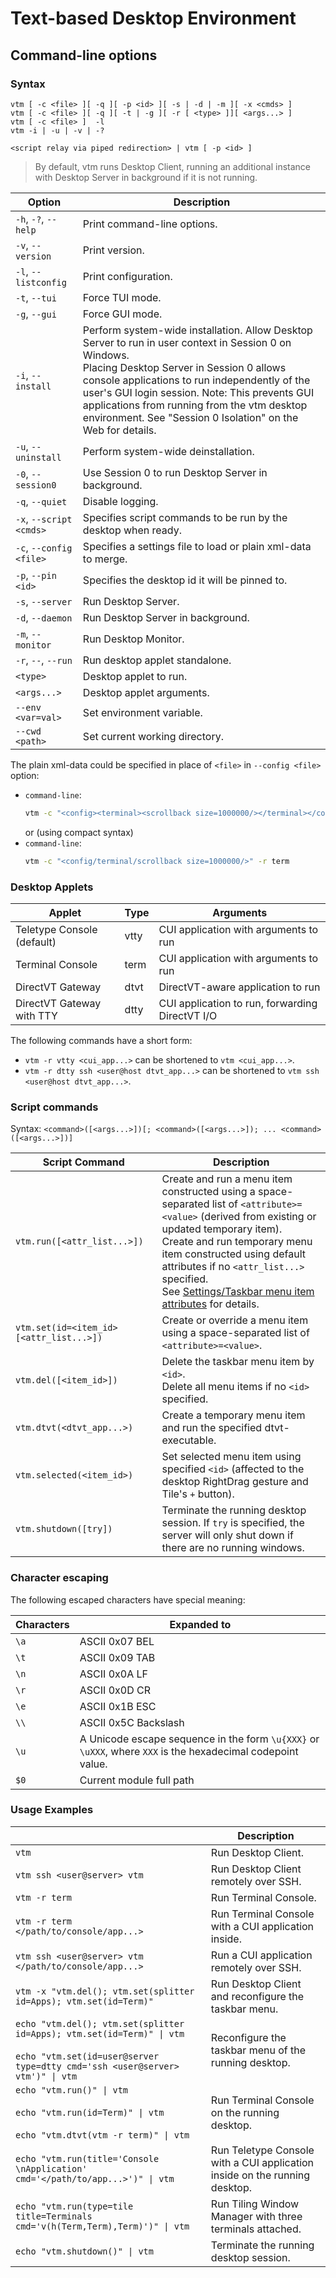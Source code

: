 # Text-based Desktop Environment

## Command-line options

### Syntax

```
vtm [ -c <file> ][ -q ][ -p <id> ][ -s | -d | -m ][ -x <cmds> ]
vtm [ -c <file> ][ -q ][ -t | -g ][ -r [ <type> ]][ <args...> ]
vtm [ -c <file> ]  -l
vtm -i | -u | -v | -?

<script relay via piped redirection> | vtm [ -p <id> ]
```

> By default, vtm runs Desktop Client, running an additional instance with Desktop Server in background if it is not running.

Option                  | Description
------------------------|-------------------------------------------------------
`-h`, `-?`, `--help`    | Print command-line options.
`-v`, `--version`       | Print version.
`-l`, `--listconfig`    | Print configuration.
`-t`, `--tui`           | Force TUI mode.
`-g`, `--gui`           | Force GUI mode.
`-i`, `--install`       | Perform system-wide installation. Allow Desktop Server to run in user context in Session 0 on Windows.<br>Placing Desktop Server in Session 0 allows console applications to run independently of the user's GUI login session. Note: This prevents GUI applications from running from the vtm desktop environment. See "Session 0 Isolation" on the Web for details.
`-u`, `--uninstall`     | Perform system-wide deinstallation.
`-0`, `--session0`      | Use Session 0 to run Desktop Server in background.
`-q`, `--quiet`         | Disable logging.
`-x`, `--script <cmds>` | Specifies script commands to be run by the desktop when ready.
`-c`, `--config <file>` | Specifies a settings file to load or plain xml-data to merge.
`-p`, `--pin <id>`      | Specifies the desktop id it will be pinned to.
`-s`, `--server`        | Run Desktop Server.
`-d`, `--daemon`        | Run Desktop Server in background.
`-m`, `--monitor`       | Run Desktop Monitor.
`-r`, `--`, `--run`     | Run desktop applet standalone.
`<type>`                | Desktop applet to run.
`<args...>`             | Desktop applet arguments.
`--env <var=val>`       | Set environment variable.
`--cwd <path>`          | Set current working directory.

The plain xml-data could be specified in place of `<file>` in `--config <file>` option:
- `command-line`:
  ```cmd
  vtm -c "<config><terminal><scrollback size=1000000/></terminal></config>" -r term
  ```
  or (using compact syntax)
- `command-line`:
  ```cmd
  vtm -c "<config/terminal/scrollback size=1000000/>" -r term
  ```

### Desktop Applets

Applet                     | Type | Arguments
---------------------------|------|------------------------------------------
Teletype Console (default) | vtty | CUI application with arguments to run
Terminal Console           | term | CUI application with arguments to run
DirectVT Gateway           | dtvt | DirectVT-aware application to run
DirectVT Gateway with TTY  | dtty | CUI application to run, forwarding DirectVT I/O

The following commands have a short form:
  - `vtm -r vtty <cui_app...>` can be shortened to `vtm <cui_app...>`.
  - `vtm -r dtty ssh <user@host dtvt_app...>` can be shortened to `vtm ssh <user@host dtvt_app...>`.

### Script commands

Syntax: `<command>([<args...>])[; <command>([<args...>]); ... <command>([<args...>])]`

Script Command                           | Description
-----------------------------------------|-------------------------------------------
`vtm.run([<attr_list...>])`              | Create and run a menu item constructed using a space-separated list of `<attribute>=<value>` (derived from existing or updated temporary item).<br>Create and run temporary menu item constructed using default attributes if no `<attr_list...>` specified.<br>See [Settings/Taskbar menu item attributes](settings.md#Taskbar-menu-item-attributes) for details.
`vtm.set(id=<item_id> [<attr_list...>])` | Create or override a menu item using a space-separated list of `<attribute>=<value>`.
`vtm.del([<item_id>])`                   | Delete the taskbar menu item by `<id>`.<br>Delete all menu items if no `<id>` specified.
`vtm.dtvt(<dtvt_app...>)`                | Create a temporary menu item and run the specified dtvt-executable.
`vtm.selected(<item_id>)`                | Set selected menu item using specified `<id>` (affected to the desktop RightDrag gesture and Tile's `+` button).
`vtm.shutdown([try])`                    | Terminate the running desktop session. If `try` is specified, the server will only shut down if there are no running windows.

### Character escaping

The following escaped characters have special meaning:

Characters | Expanded to
-----------|-------------------------
`\a`       | ASCII 0x07 BEL
`\t`       | ASCII 0x09 TAB
`\n`       | ASCII 0x0A LF
`\r`       | ASCII 0x0D CR
`\e`       | ASCII 0x1B ESC
`\\`       | ASCII 0x5C Backslash
`\u`       | A Unicode escape sequence in the form `\u{XXX}` or `\uXXX`, where `XXX` is the hexadecimal codepoint value.
`$0`       | Current module full path

### Usage Examples

|                                                     | Description
------------------------------------------------------|--------------------------------------------
`vtm`                                                 | Run Desktop Client.
`vtm ssh <user@server> vtm`                           | Run Desktop Client remotely over SSH.
`vtm -r term`                                         | Run Terminal Console.
`vtm -r term </path/to/console/app...>`               | Run Terminal Console with a CUI application inside.
`vtm ssh <user@server> vtm </path/to/console/app...>` | Run a CUI application remotely over SSH.
`vtm -x "vtm.del(); vtm.set(splitter id=Apps); vtm.set(id=Term)"` | Run Desktop Client and reconfigure the taskbar menu.
`echo "vtm.del(); vtm.set(splitter id=Apps); vtm.set(id=Term)" \| vtm`<br><br>`echo "vtm.set(id=user@server type=dtty cmd='ssh <user@server> vtm')" \| vtm` | Reconfigure the taskbar menu of the running desktop.
`echo "vtm.run()" \| vtm`<br><br>`echo "vtm.run(id=Term)" \| vtm`<br><br>`echo "vtm.dtvt(vtm -r term)" \| vtm` | Run Terminal Console on the running desktop.
`echo "vtm.run(title='Console \nApplication' cmd='</path/to/app...>')" \| vtm` | Run Teletype Console with a CUI application inside on the running desktop.
`echo "vtm.run(type=tile title=Terminals cmd='v(h(Term,Term),Term)')" \| vtm` | Run Tiling Window Manager with three terminals attached.
`echo "vtm.shutdown()" \| vtm`                        | Terminate the running desktop session.
